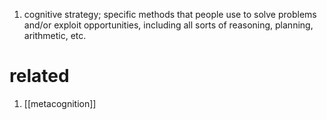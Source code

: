 1. cognitive strategy; specific methods that people use to solve problems and/or exploit opportunities, including all sorts of reasoning, planning, arithmetic, etc.

# related
1. [[metacognition]]